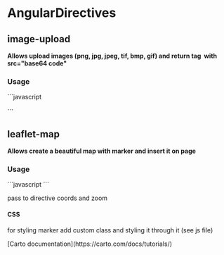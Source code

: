 # AngularDirectives
<h2> image-upload </h2>
<strong>Allows upload images (png, jpg, jpeg, tif, bmp, gif) and return tag <img> with src="base64 code" </strong>
<h3>Usage</h3>
```javascript
  <image-upload get-img="ctrl.text"></image-upload>
  <div contenteditable="true" class="text-box" ng-model="ctrl.text" ng-model-options="{ debounce: 300 }" ></div>
  ```
<h2> leaflet-map </h2>
<strong>Allows create a beautiful map with marker and insert it on page</strong>
<h3>Usage</h3>
```javascript
   <leaflet-map user="[latitude, longitude]" zoom="3"></leaflet-map>
   ```
<p>pass to directive coords and zoom </p>
<h4>CSS</h4>
<p>for styling marker add custom class and styling it through it (see js file)</p>
[Carto documentation](https://carto.com/docs/tutorials/)
